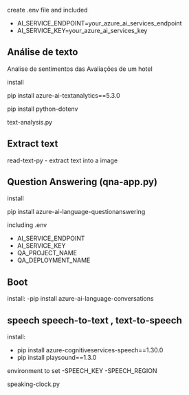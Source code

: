 create .env file 
and included
- AI_SERVICE_ENDPOINT=your_azure_ai_services_endpoint
- AI_SERVICE_KEY=your_azure_ai_services_key

Análise de texto 
----
Analise de sentimentos das Avaliações de um hotel

install 

pip install azure-ai-textanalytics==5.3.0

pip install python-dotenv

text-analysis.py

Extract text
----

read-text-py - extract text into a image

Question Answering (qna-app.py)
------
install

pip install azure-ai-language-questionanswering

including .env
- AI_SERVICE_ENDPOINT
- AI_SERVICE_KEY
- QA_PROJECT_NAME
- QA_DEPLOYMENT_NAME

Boot
---
install:
-pip install azure-ai-language-conversations

speech speech-to-text , text-to-speech
------
install:
- pip install azure-cognitiveservices-speech==1.30.0
- pip install playsound==1.3.0

environment to set
-SPEECH_KEY
-SPEECH_REGION

speaking-clock.py
